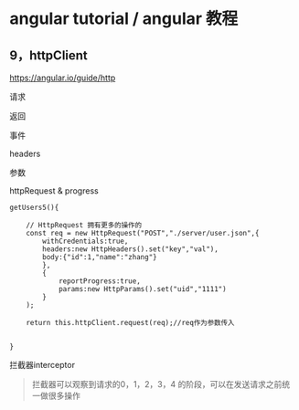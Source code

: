 # angular tutorial  / angular 教程

## 9，httpClient

https://angular.io/guide/http


请求


返回


事件

headers


参数


httpRequest  &  progress


    getUsers5(){

        // HttpRequest 拥有更多的操作的
        const req = new HttpRequest("POST","./server/user.json",{
            withCredentials:true,
            headers:new HttpHeaders().set("key","val"),
            body:{"id":1,"name":"zhang"}
            },
            {
                reportProgress:true,
                params:new HttpParams().set("uid","1111")
            }
        );

        return this.httpClient.request(req);//req作为参数传入  


    } 



拦截器interceptor

> 拦截器可以观察到请求的0，1，2，3，4 的阶段，可以在发送请求之前统一做很多操作

